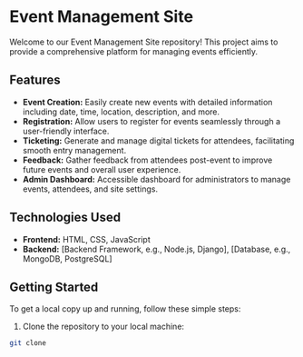 # Event Management Site

Welcome to our Event Management Site repository! This project aims to provide a comprehensive platform for managing events efficiently.

## Features

- **Event Creation:** Easily create new events with detailed information including date, time, location, description, and more.
- **Registration:** Allow users to register for events seamlessly through a user-friendly interface.
- **Ticketing:** Generate and manage digital tickets for attendees, facilitating smooth entry management.
- **Feedback:** Gather feedback from attendees post-event to improve future events and overall user experience.
- **Admin Dashboard:** Accessible dashboard for administrators to manage events, attendees, and site settings.

## Technologies Used

- **Frontend:** HTML, CSS, JavaScript
- **Backend:** [Backend Framework, e.g., Node.js, Django], [Database, e.g., MongoDB, PostgreSQL]

## Getting Started

To get a local copy up and running, follow these simple steps:

1. Clone the repository to your local machine:

```bash
git clone 
